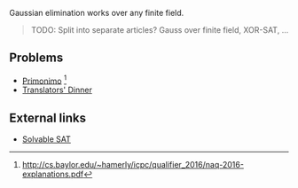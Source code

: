 Gaussian elimination works over any finite field.

> TODO: Split into separate articles? Gauss over finite field, XOR-SAT, ...

## Problems
- [Primonimo](http://cs.baylor.edu/~hamerly/icpc/qualifier_2016/problemset-naq-2016.pdf) [^1]
- [Translators' Dinner](https://2016.bapc.eu/media/filer_public/2016/09/30/bapc2016-preliminaries.pdf)


## External links
- [Solvable SAT](http://mradwan.github.io/algorithms/2014/10/14/solvable-sat/)

[^1]: <http://cs.baylor.edu/~hamerly/icpc/qualifier_2016/naq-2016-explanations.pdf>
